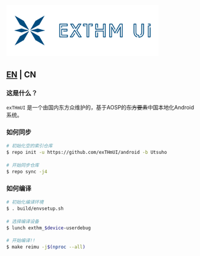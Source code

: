 # <img src="https://github.com/exTHmUI/android/blob/Utsuho/logo.png" width="400"> #

## [EN](https://github.com/exTHmUI/android) | CN ##

### 这是什么？ ###

``exTHmUI`` 是一个由国内东方众维护的，基于AOSP的~~东方要素~~中国本地化Android系统。

### 如何同步 ###

```bash
# 初始化空的索引仓库
$ repo init -u https://github.com/exTHmUI/android -b Utsuho

# 开始同步仓库
$ repo sync -j4
```

### 如何编译 ###

```bash
# 初始化编译环境
$ . build/envsetup.sh

# 选择编译设备
$ lunch exthm_$device-userdebug

# 开始编译!!
$ make reimu -j$(nproc --all)
